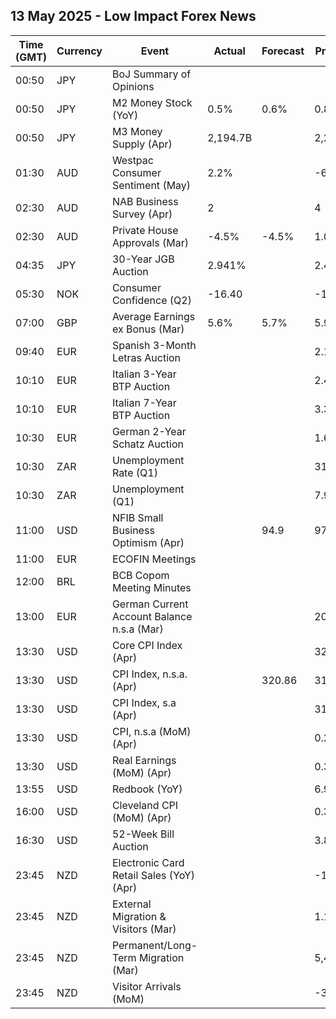 ## 13 May 2025 - Low Impact Forex News

| Time (GMT) | Currency | Event | Actual | Forecast | Previous |
|------|----------|-------|--------|----------|----------|
| 00:50 | JPY | BoJ Summary of Opinions |  |  |  |
| 00:50 | JPY | M2 Money Stock (YoY) | 0.5% | 0.6% | 0.8% |
| 00:50 | JPY | M3 Money Supply (Apr) | 2,194.7B |  | 2,203.0B |
| 01:30 | AUD | Westpac Consumer Sentiment (May) | 2.2% |  | -6.0% |
| 02:30 | AUD | NAB Business Survey (Apr) | 2 |  | 4 |
| 02:30 | AUD | Private House Approvals (Mar) | -4.5% | -4.5% | 1.0% |
| 04:35 | JPY | 30-Year JGB Auction | 2.941% |  | 2.414% |
| 05:30 | NOK | Consumer Confidence (Q2) | -16.40 |  | -13.40 |
| 07:00 | GBP | Average Earnings ex Bonus (Mar) | 5.6% | 5.7% | 5.9% |
| 09:40 | EUR | Spanish 3-Month Letras Auction |  |  | 2.100% |
| 10:10 | EUR | Italian 3-Year BTP Auction |  |  | 2.44% |
| 10:10 | EUR | Italian 7-Year BTP Auction |  |  | 3.30% |
| 10:30 | EUR | German 2-Year Schatz Auction |  |  | 1.670% |
| 10:30 | ZAR | Unemployment Rate (Q1) |  |  | 31.90% |
| 10:30 | ZAR | Unemployment (Q1) |  |  | 7.991M |
| 11:00 | USD | NFIB Small Business Optimism (Apr) |  | 94.9 | 97.4 |
| 11:00 | EUR | ECOFIN Meetings |  |  |  |
| 12:00 | BRL | BCB Copom Meeting Minutes |  |  |  |
| 13:00 | EUR | German Current Account Balance n.s.a (Mar) |  |  | 20.0B |
| 13:30 | USD | Core CPI Index (Apr) |  |  | 325.66 |
| 13:30 | USD | CPI Index, n.s.a. (Apr) |  | 320.86 | 319.80 |
| 13:30 | USD | CPI Index, s.a (Apr) |  |  | 319.62 |
| 13:30 | USD | CPI, n.s.a (MoM) (Apr) |  |  | 0.22% |
| 13:30 | USD | Real Earnings (MoM) (Apr) |  |  | 0.3% |
| 13:55 | USD | Redbook (YoY) |  |  | 6.9% |
| 16:00 | USD | Cleveland CPI (MoM) (Apr) |  |  | 0.3% |
| 16:30 | USD | 52-Week Bill Auction |  |  | 3.820% |
| 23:45 | NZD | Electronic Card Retail Sales (YoY) (Apr) |  |  | -1.6% |
| 23:45 | NZD | External Migration & Visitors (Mar) |  |  | 1.10% |
| 23:45 | NZD | Permanent/Long-Term Migration (Mar) |  |  | 5,430 |
| 23:45 | NZD | Visitor Arrivals (MoM) |  |  | -3.7% |
